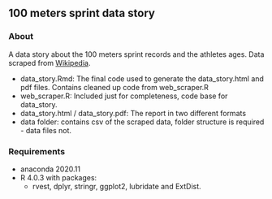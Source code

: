 ## 100 meters sprint data story
### About
A data story about the 100 meters sprint records and the athletes ages. Data scraped from [Wikipedia](https://en.wikipedia.org/wiki/100_metres#100_metres_per_age_category).
- data_story.Rmd: The final code used to generate the data_story.html and pdf files. Contains cleaned up code from web_scraper.R
- web_scraper.R: Included just for completeness, code base for data_story.
- data_story.html / data_story.pdf: The report in two different formats
- data folder: contains csv of the scraped data, folder structure is required - data files not.

### Requirements
- anaconda 2020.11
- R 4.0.3 with packages:
    - rvest, dplyr, stringr, ggplot2, lubridate and ExtDist.